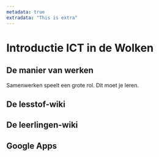 ```yaml
---
metadata: true
extradata: "This is extra"
---
```

# Introductie ICT in de Wolken

## De manier van werken
Samenwerken speelt een grote rol. Dit moet je leren.

## De lesstof-wiki

## De leerlingen-wiki

## Google Apps

